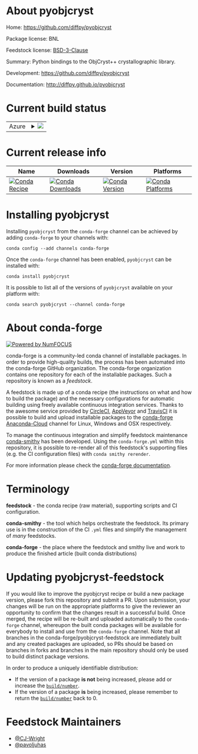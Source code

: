About pyobjcryst
================

Home: https://github.com/diffpy/pyobjcryst

Package license: BNL

Feedstock license: [BSD-3-Clause](https://github.com/conda-forge/pyobjcryst-feedstock/blob/master/LICENSE.txt)

Summary: Python bindings to the ObjCryst++ crystallographic library.

Development: https://github.com/diffpy/pyobjcryst

Documentation: http://diffpy.github.io/pyobjcryst

Current build status
====================


<table>
    
  <tr>
    <td>Azure</td>
    <td>
      <details>
        <summary>
          <a href="https://dev.azure.com/conda-forge/feedstock-builds/_build/latest?definitionId=906&branchName=master">
            <img src="https://dev.azure.com/conda-forge/feedstock-builds/_apis/build/status/pyobjcryst-feedstock?branchName=master">
          </a>
        </summary>
        <table>
          <thead><tr><th>Variant</th><th>Status</th></tr></thead>
          <tbody><tr>
              <td>linux_64_boost1.72.0numpy1.16python3.6.____cpython</td>
              <td>
                <a href="https://dev.azure.com/conda-forge/feedstock-builds/_build/latest?definitionId=906&branchName=master">
                  <img src="https://dev.azure.com/conda-forge/feedstock-builds/_apis/build/status/pyobjcryst-feedstock?branchName=master&jobName=linux&configuration=linux_64_boost1.72.0numpy1.16python3.6.____cpython" alt="variant">
                </a>
              </td>
            </tr><tr>
              <td>linux_64_boost1.72.0numpy1.16python3.7.____cpython</td>
              <td>
                <a href="https://dev.azure.com/conda-forge/feedstock-builds/_build/latest?definitionId=906&branchName=master">
                  <img src="https://dev.azure.com/conda-forge/feedstock-builds/_apis/build/status/pyobjcryst-feedstock?branchName=master&jobName=linux&configuration=linux_64_boost1.72.0numpy1.16python3.7.____cpython" alt="variant">
                </a>
              </td>
            </tr><tr>
              <td>linux_64_boost1.72.0numpy1.16python3.8.____cpython</td>
              <td>
                <a href="https://dev.azure.com/conda-forge/feedstock-builds/_build/latest?definitionId=906&branchName=master">
                  <img src="https://dev.azure.com/conda-forge/feedstock-builds/_apis/build/status/pyobjcryst-feedstock?branchName=master&jobName=linux&configuration=linux_64_boost1.72.0numpy1.16python3.8.____cpython" alt="variant">
                </a>
              </td>
            </tr><tr>
              <td>linux_64_boost1.72.0numpy1.19python3.9.____cpython</td>
              <td>
                <a href="https://dev.azure.com/conda-forge/feedstock-builds/_build/latest?definitionId=906&branchName=master">
                  <img src="https://dev.azure.com/conda-forge/feedstock-builds/_apis/build/status/pyobjcryst-feedstock?branchName=master&jobName=linux&configuration=linux_64_boost1.72.0numpy1.19python3.9.____cpython" alt="variant">
                </a>
              </td>
            </tr><tr>
              <td>linux_64_boost1.74.0numpy1.16python3.6.____cpython</td>
              <td>
                <a href="https://dev.azure.com/conda-forge/feedstock-builds/_build/latest?definitionId=906&branchName=master">
                  <img src="https://dev.azure.com/conda-forge/feedstock-builds/_apis/build/status/pyobjcryst-feedstock?branchName=master&jobName=linux&configuration=linux_64_boost1.74.0numpy1.16python3.6.____cpython" alt="variant">
                </a>
              </td>
            </tr><tr>
              <td>linux_64_boost1.74.0numpy1.16python3.7.____cpython</td>
              <td>
                <a href="https://dev.azure.com/conda-forge/feedstock-builds/_build/latest?definitionId=906&branchName=master">
                  <img src="https://dev.azure.com/conda-forge/feedstock-builds/_apis/build/status/pyobjcryst-feedstock?branchName=master&jobName=linux&configuration=linux_64_boost1.74.0numpy1.16python3.7.____cpython" alt="variant">
                </a>
              </td>
            </tr><tr>
              <td>linux_64_boost1.74.0numpy1.16python3.8.____cpython</td>
              <td>
                <a href="https://dev.azure.com/conda-forge/feedstock-builds/_build/latest?definitionId=906&branchName=master">
                  <img src="https://dev.azure.com/conda-forge/feedstock-builds/_apis/build/status/pyobjcryst-feedstock?branchName=master&jobName=linux&configuration=linux_64_boost1.74.0numpy1.16python3.8.____cpython" alt="variant">
                </a>
              </td>
            </tr><tr>
              <td>linux_64_boost1.74.0numpy1.19python3.9.____cpython</td>
              <td>
                <a href="https://dev.azure.com/conda-forge/feedstock-builds/_build/latest?definitionId=906&branchName=master">
                  <img src="https://dev.azure.com/conda-forge/feedstock-builds/_apis/build/status/pyobjcryst-feedstock?branchName=master&jobName=linux&configuration=linux_64_boost1.74.0numpy1.19python3.9.____cpython" alt="variant">
                </a>
              </td>
            </tr><tr>
              <td>osx_64_boost1.72.0numpy1.16python3.6.____cpython</td>
              <td>
                <a href="https://dev.azure.com/conda-forge/feedstock-builds/_build/latest?definitionId=906&branchName=master">
                  <img src="https://dev.azure.com/conda-forge/feedstock-builds/_apis/build/status/pyobjcryst-feedstock?branchName=master&jobName=osx&configuration=osx_64_boost1.72.0numpy1.16python3.6.____cpython" alt="variant">
                </a>
              </td>
            </tr><tr>
              <td>osx_64_boost1.72.0numpy1.16python3.7.____cpython</td>
              <td>
                <a href="https://dev.azure.com/conda-forge/feedstock-builds/_build/latest?definitionId=906&branchName=master">
                  <img src="https://dev.azure.com/conda-forge/feedstock-builds/_apis/build/status/pyobjcryst-feedstock?branchName=master&jobName=osx&configuration=osx_64_boost1.72.0numpy1.16python3.7.____cpython" alt="variant">
                </a>
              </td>
            </tr><tr>
              <td>osx_64_boost1.72.0numpy1.16python3.8.____cpython</td>
              <td>
                <a href="https://dev.azure.com/conda-forge/feedstock-builds/_build/latest?definitionId=906&branchName=master">
                  <img src="https://dev.azure.com/conda-forge/feedstock-builds/_apis/build/status/pyobjcryst-feedstock?branchName=master&jobName=osx&configuration=osx_64_boost1.72.0numpy1.16python3.8.____cpython" alt="variant">
                </a>
              </td>
            </tr><tr>
              <td>osx_64_boost1.72.0numpy1.19python3.9.____cpython</td>
              <td>
                <a href="https://dev.azure.com/conda-forge/feedstock-builds/_build/latest?definitionId=906&branchName=master">
                  <img src="https://dev.azure.com/conda-forge/feedstock-builds/_apis/build/status/pyobjcryst-feedstock?branchName=master&jobName=osx&configuration=osx_64_boost1.72.0numpy1.19python3.9.____cpython" alt="variant">
                </a>
              </td>
            </tr><tr>
              <td>osx_64_boost1.74.0numpy1.16python3.6.____cpython</td>
              <td>
                <a href="https://dev.azure.com/conda-forge/feedstock-builds/_build/latest?definitionId=906&branchName=master">
                  <img src="https://dev.azure.com/conda-forge/feedstock-builds/_apis/build/status/pyobjcryst-feedstock?branchName=master&jobName=osx&configuration=osx_64_boost1.74.0numpy1.16python3.6.____cpython" alt="variant">
                </a>
              </td>
            </tr><tr>
              <td>osx_64_boost1.74.0numpy1.16python3.7.____cpython</td>
              <td>
                <a href="https://dev.azure.com/conda-forge/feedstock-builds/_build/latest?definitionId=906&branchName=master">
                  <img src="https://dev.azure.com/conda-forge/feedstock-builds/_apis/build/status/pyobjcryst-feedstock?branchName=master&jobName=osx&configuration=osx_64_boost1.74.0numpy1.16python3.7.____cpython" alt="variant">
                </a>
              </td>
            </tr><tr>
              <td>osx_64_boost1.74.0numpy1.16python3.8.____cpython</td>
              <td>
                <a href="https://dev.azure.com/conda-forge/feedstock-builds/_build/latest?definitionId=906&branchName=master">
                  <img src="https://dev.azure.com/conda-forge/feedstock-builds/_apis/build/status/pyobjcryst-feedstock?branchName=master&jobName=osx&configuration=osx_64_boost1.74.0numpy1.16python3.8.____cpython" alt="variant">
                </a>
              </td>
            </tr><tr>
              <td>osx_64_boost1.74.0numpy1.19python3.9.____cpython</td>
              <td>
                <a href="https://dev.azure.com/conda-forge/feedstock-builds/_build/latest?definitionId=906&branchName=master">
                  <img src="https://dev.azure.com/conda-forge/feedstock-builds/_apis/build/status/pyobjcryst-feedstock?branchName=master&jobName=osx&configuration=osx_64_boost1.74.0numpy1.19python3.9.____cpython" alt="variant">
                </a>
              </td>
            </tr>
          </tbody>
        </table>
      </details>
    </td>
  </tr>
</table>

Current release info
====================

| Name | Downloads | Version | Platforms |
| --- | --- | --- | --- |
| [![Conda Recipe](https://img.shields.io/badge/recipe-pyobjcryst-green.svg)](https://anaconda.org/conda-forge/pyobjcryst) | [![Conda Downloads](https://img.shields.io/conda/dn/conda-forge/pyobjcryst.svg)](https://anaconda.org/conda-forge/pyobjcryst) | [![Conda Version](https://img.shields.io/conda/vn/conda-forge/pyobjcryst.svg)](https://anaconda.org/conda-forge/pyobjcryst) | [![Conda Platforms](https://img.shields.io/conda/pn/conda-forge/pyobjcryst.svg)](https://anaconda.org/conda-forge/pyobjcryst) |

Installing pyobjcryst
=====================

Installing `pyobjcryst` from the `conda-forge` channel can be achieved by adding `conda-forge` to your channels with:

```
conda config --add channels conda-forge
```

Once the `conda-forge` channel has been enabled, `pyobjcryst` can be installed with:

```
conda install pyobjcryst
```

It is possible to list all of the versions of `pyobjcryst` available on your platform with:

```
conda search pyobjcryst --channel conda-forge
```


About conda-forge
=================

[![Powered by NumFOCUS](https://img.shields.io/badge/powered%20by-NumFOCUS-orange.svg?style=flat&colorA=E1523D&colorB=007D8A)](http://numfocus.org)

conda-forge is a community-led conda channel of installable packages.
In order to provide high-quality builds, the process has been automated into the
conda-forge GitHub organization. The conda-forge organization contains one repository
for each of the installable packages. Such a repository is known as a *feedstock*.

A feedstock is made up of a conda recipe (the instructions on what and how to build
the package) and the necessary configurations for automatic building using freely
available continuous integration services. Thanks to the awesome service provided by
[CircleCI](https://circleci.com/), [AppVeyor](https://www.appveyor.com/)
and [TravisCI](https://travis-ci.com/) it is possible to build and upload installable
packages to the [conda-forge](https://anaconda.org/conda-forge)
[Anaconda-Cloud](https://anaconda.org/) channel for Linux, Windows and OSX respectively.

To manage the continuous integration and simplify feedstock maintenance
[conda-smithy](https://github.com/conda-forge/conda-smithy) has been developed.
Using the ``conda-forge.yml`` within this repository, it is possible to re-render all of
this feedstock's supporting files (e.g. the CI configuration files) with ``conda smithy rerender``.

For more information please check the [conda-forge documentation](https://conda-forge.org/docs/).

Terminology
===========

**feedstock** - the conda recipe (raw material), supporting scripts and CI configuration.

**conda-smithy** - the tool which helps orchestrate the feedstock.
                   Its primary use is in the construction of the CI ``.yml`` files
                   and simplify the management of *many* feedstocks.

**conda-forge** - the place where the feedstock and smithy live and work to
                  produce the finished article (built conda distributions)


Updating pyobjcryst-feedstock
=============================

If you would like to improve the pyobjcryst recipe or build a new
package version, please fork this repository and submit a PR. Upon submission,
your changes will be run on the appropriate platforms to give the reviewer an
opportunity to confirm that the changes result in a successful build. Once
merged, the recipe will be re-built and uploaded automatically to the
`conda-forge` channel, whereupon the built conda packages will be available for
everybody to install and use from the `conda-forge` channel.
Note that all branches in the conda-forge/pyobjcryst-feedstock are
immediately built and any created packages are uploaded, so PRs should be based
on branches in forks and branches in the main repository should only be used to
build distinct package versions.

In order to produce a uniquely identifiable distribution:
 * If the version of a package **is not** being increased, please add or increase
   the [``build/number``](https://conda.io/docs/user-guide/tasks/build-packages/define-metadata.html#build-number-and-string).
 * If the version of a package **is** being increased, please remember to return
   the [``build/number``](https://conda.io/docs/user-guide/tasks/build-packages/define-metadata.html#build-number-and-string)
   back to 0.

Feedstock Maintainers
=====================

* [@CJ-Wright](https://github.com/CJ-Wright/)
* [@pavoljuhas](https://github.com/pavoljuhas/)

